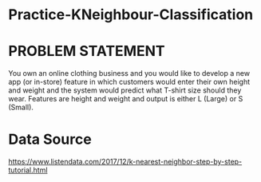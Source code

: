 # Practice-KNeighbour-Classification

# PROBLEM STATEMENT
You own an online clothing business and you would like to develop a new app (or in-store) feature in which customers would enter their own height and weight and the system would predict what T-shirt size should they wear. Features are height and weight and output is either L (Large) or S (Small).

# Data Source
https://www.listendata.com/2017/12/k-nearest-neighbor-step-by-step-tutorial.html
